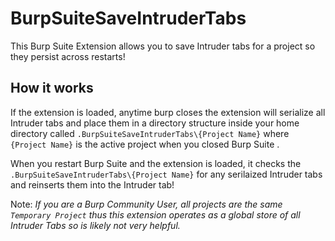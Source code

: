 # BurpSuiteSaveIntruderTabs
This Burp Suite Extension allows you to save Intruder tabs for a project so they persist across restarts!

## How it works

If the extension is loaded, anytime burp closes the extension will serialize all Intruder tabs and place them in a directory structure inside your home directory
called `.BurpSuiteSaveIntruderTabs\{Project Name}` where `{Project Name}` is the active project when you closed Burp Suite .

When you restart Burp Suite and the extension is loaded, it checks the `.BurpSuiteSaveIntruderTabs\{Project Name}` for any serilaized Intruder tabs and reinserts them
into the Intruder tab!

Note: _If you are a Burp Community User, all projects are the same `Temporary Project` thus this extension operates as a global store of all Intruder Tabs so is likely not
very helpful._

